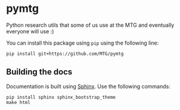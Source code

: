 # pymtg
Python research utils that some of us use at the MTG and eventually everyone will use :)

You can install this package using `pip` using the following line:
```
pip install git+https://github.com/MTG/pymtg
```

## Building the docs

Documentation is built using [Sphinx](http://www.sphinx-doc.org/en/stable/).
Use the following commands:
```
pip install sphinx sphinx_bootstrap_theme
make html
```